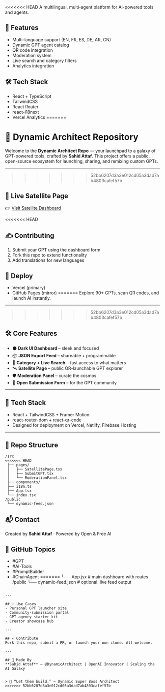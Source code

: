 
<<<<<<< HEAD
A multilingual, multi-agent platform for AI-powered tools and agents.

## 🚀 Features
- Multi-language support (EN, FR, ES, DE, AR, CN)
- Dynamic GPT agent catalog
- QR code integration
- Moderation system
- Live search and category filters
- Analytics integration

## 🛠 Tech Stack
- React + TypeScript
- TailwindCSS
- React Router
- react-i18next
- Vercel Analytics
=======
# 🌌 Dynamic Architect Repository

Welcome to the **Dynamic Architect Repo** — your launchpad to a galaxy of GPT-powered tools, crafted by **Sahid Attaf**. This project offers a public, open-source ecosystem for launching, sharing, and remixing custom GPTs.

---
>>>>>>> 52bb6207d3a3e012cd05a3dad7ab4803cafef57b

## 🚀 Live Satellite Page
👉 [Visit Satellite Dashboard](https://yourdomain.com/satellite) 

<<<<<<< HEAD
## ✍️ Contributing
1. Submit your GPT using the dashboard form
2. Fork this repo to extend functionality
3. Add translations for new languages

## 📡 Deploy
- Vercel (primary)
- GitHub Pages (mirror)
=======
Explore 90+ GPTs, scan QR codes, and launch AI instantly.

---
>>>>>>> 52bb6207d3a3e012cd05a3dad7ab4803cafef57b

## 🛠️ Core Features
- ⚫ **Dark UI Dashboard** – sleek and focused
- 📦 **JSON Export Feed** – shareable + programmable
- 🧠 **Category + Live Search** – fast access to what matters
- 🛰️ **Satellite Page** – public QR-launchable GPT explorer
- 🛡️ **Moderation Panel** – curate the cosmos
- 🔗 **Open Submission Form** – for the GPT community

---

## 🧱 Tech Stack
- React + TailwindCSS + Framer Motion
- react-router-dom + react-qr-code
- Designed for deployment on Vercel, Netlify, Firebase Hosting

---

## 📁 Repo Structure
```
/src
<<<<<<< HEAD
 ├── pages/
 │   ├── SatellitePage.tsx
 │   ├── SubmitGPT.tsx
 │   └── ModerationPanel.tsx
 ├── components/
 ├── i18n.ts
 ├── App.tsx
 └── index.tsx
/public
 └── dynamic-feed.json
```

## 📬 Contact
Created by **Sahid Attaf** · Powered by Open & Free AI

## 📌 GitHub Topics
- #GPT
- #AI-Tools
- #PromptBuilder
- #ChainAgent
=======
  └── App.jsx          # main dashboard with routes
/public
  └── dynamic-feed.json  # optional: live feed output
```

---

## 💡 Use Cases
- Personal GPT launcher site
- Community-submission portal
- GPT agency starter kit
- Creator showcase hub

---

## ✍️ Contribute
Fork this repo, submit a PR, or launch your own clone. All welcome.

---

## 🧬 Made By
**Sahid Attaf** – @DynamicArchitect | OpenAI Innovator | Scaling the AI Galaxy


> 💬 “Let them build.” – Dynamic Super Boss Architect
>>>>>>> 52bb6207d3a3e012cd05a3dad7ab4803cafef57b
